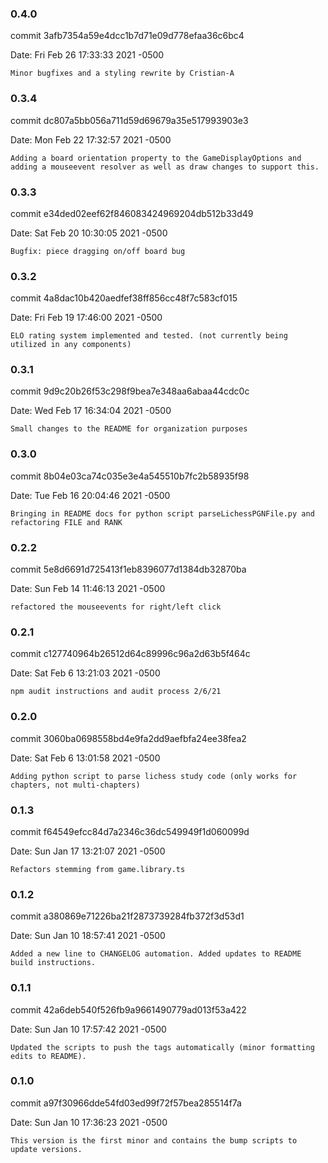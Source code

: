 ### 0.4.0

commit 3afb7354a59e4dcc1b7d71e09d778efaa36c6bc4

Date:   Fri Feb 26 17:33:33 2021 -0500

    Minor bugfixes and a styling rewrite by Cristian-A

### 0.3.4

commit dc807a5bb056a711d59d69679a35e517993903e3

Date:   Mon Feb 22 17:32:57 2021 -0500

    Adding a board orientation property to the GameDisplayOptions and adding a mouseevent resolver as well as draw changes to support this.

### 0.3.3

commit e34ded02eef62f846083424969204db512b33d49

Date:   Sat Feb 20 10:30:05 2021 -0500

    Bugfix: piece dragging on/off board bug

### 0.3.2

commit 4a8dac10b420aedfef38ff856cc48f7c583cf015

Date:   Fri Feb 19 17:46:00 2021 -0500

    ELO rating system implemented and tested. (not currently being utilized in any components)

### 0.3.1

commit 9d9c20b26f53c298f9bea7e348aa6abaa44cdc0c

Date:   Wed Feb 17 16:34:04 2021 -0500

    Small changes to the README for organization purposes

### 0.3.0

commit 8b04e03ca74c035e3e4a545510b7fc2b58935f98

Date:   Tue Feb 16 20:04:46 2021 -0500

    Bringing in README docs for python script parseLichessPGNFile.py and refactoring FILE and RANK

### 0.2.2

commit 5e8d6691d725413f1eb8396077d1384db32870ba

Date:   Sun Feb 14 11:46:13 2021 -0500

    refactored the mouseevents for right/left click

### 0.2.1

commit c127740964b26512d64c89996c96a2d63b5f464c

Date:   Sat Feb 6 13:21:03 2021 -0500

    npm audit instructions and audit process 2/6/21

### 0.2.0

commit 3060ba0698558bd4e9fa2dd9aefbfa24ee38fea2

Date:   Sat Feb 6 13:01:58 2021 -0500

    Adding python script to parse lichess study code (only works for chapters, not multi-chapters)

### 0.1.3

commit f64549efcc84d7a2346c36dc549949f1d060099d

Date:   Sun Jan 17 13:21:07 2021 -0500

    Refactors stemming from game.library.ts

### 0.1.2

commit a380869e71226ba21f2873739284fb372f3d53d1

Date:   Sun Jan 10 18:57:41 2021 -0500

    Added a new line to CHANGELOG automation. Added updates to README build instructions.

### 0.1.1

commit 42a6deb540f526fb9a9661490779ad013f53a422

Date: Sun Jan 10 17:57:42 2021 -0500

    Updated the scripts to push the tags automatically (minor formatting edits to README).

### 0.1.0

commit a97f30966dde54fd03ed99f72f57bea285514f7a

Date: Sun Jan 10 17:36:23 2021 -0500

    This version is the first minor and contains the bump scripts to update versions.
